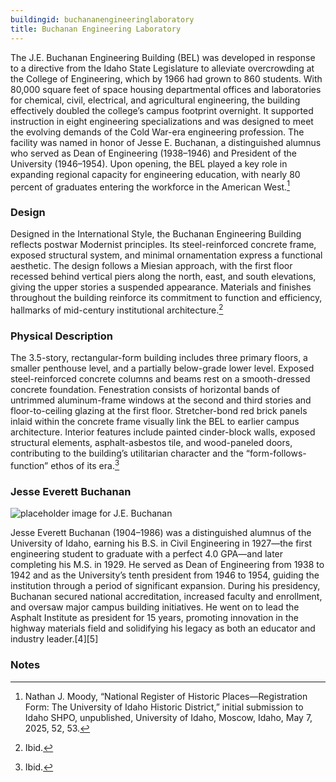 ```yaml
---
buildingid: buchananengineeringlaboratory
title: Buchanan Engineering Laboratory
---
```


The J.E. Buchanan Engineering Building (BEL) was developed in response to a directive from the Idaho State Legislature to alleviate overcrowding at the College of Engineering, which by 1966 had grown to 860 students. With 80,000 square feet of space housing departmental offices and laboratories for chemical, civil, electrical, and agricultural engineering, the building effectively doubled the college’s campus footprint overnight. It supported instruction in eight engineering specializations and was designed to meet the evolving demands of the Cold War-era engineering profession. The facility was named in honor of Jesse E. Buchanan, a distinguished alumnus who served as Dean of Engineering (1938–1946) and President of the University (1946–1954). Upon opening, the BEL played a key role in expanding regional capacity for engineering education, with nearly 80 percent of graduates entering the workforce in the American West.[^1]  

### Design
Designed in the International Style, the Buchanan Engineering Building reflects postwar Modernist principles. Its steel-reinforced concrete frame, exposed structural system, and minimal ornamentation express a functional aesthetic. The design follows a Miesian approach, with the first floor recessed behind vertical piers along the north, east, and south elevations, giving the upper stories a suspended appearance. Materials and finishes throughout the building reinforce its commitment to function and efficiency, hallmarks of mid-century institutional architecture.[^2] 

### Physical Description
The 3.5-story, rectangular-form building includes three primary floors, a smaller penthouse level, and a partially below-grade lower level. Exposed steel-reinforced concrete columns and beams rest on a smooth-dressed concrete foundation. Fenestration consists of horizontal bands of untrimmed aluminum-frame windows at the second and third stories and floor-to-ceiling glazing at the first floor. Stretcher-bond red brick panels inlaid within the concrete frame visually link the BEL to earlier campus architecture. Interior features include painted cinder-block walls, exposed structural elements, asphalt-asbestos tile, and wood-paneled doors, contributing to the building’s utilitarian character and the “form-follows-function” ethos of its era.[^3]   
 
### Jesse Everett Buchanan   
![placeholder image for J.E. Buchanan](https://objects.lib.uidaho.edu/gemphotos/small/pg101-197_07_sm.jpg)  


Jesse Everett Buchanan (1904–1986) was a distinguished alumnus of the University of Idaho, earning his B.S. in Civil Engineering in 1927—the first engineering student to graduate with a perfect 4.0 GPA—and later completing his M.S. in 1929. He served as Dean of Engineering from 1938 to 1942 and as the University’s tenth president from 1946 to 1954, guiding the institution through a period of significant expansion. During his presidency, Buchanan secured national accreditation, increased faculty and enrollment, and oversaw major campus building initiatives. He went on to lead the Asphalt Institute as president for 15 years, promoting innovation in the highway materials field and solidifying his legacy as both an educator and industry leader.[4][5]  

### Notes
[^1]: Nathan J. Moody, “National Register of Historic Places—Registration Form: The University of Idaho Historic District,” initial submission to Idaho SHPO, unpublished, University of Idaho, Moscow, Idaho, May 7, 2025, 52, 53. 
[^2]: Ibid.  
[^3]: Ibid.  
[^4]: University of Idaho Library Special Collections, “Jesse Everett Buchanan Papers, 1922–1972,” Archives West, accessed July 21, 2025, https://www.lib.uidaho.edu/special-collections/Manuscripts/mg181.htm.  
[^5]: Asphalt Institute, “Jesse E. Buchanan Timeline,” Asphalt Institute, accessed July 21, 2025, https://www.asphaltinstitute.org/timeline/roh-1970-j-e-buchanan/.